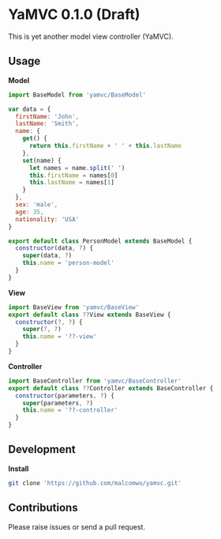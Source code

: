 # YaMVC 0.1.0 (Draft)
This is yet another model view controller (YaMVC).

## Usage
**Model**
```js
import BaseModel from 'yamvc/BaseModel'

var data = {
  firstName: 'John',
  lastName: 'Smith',
  name: {
    get() {
      return this.firstName + ' ' + this.lastName
    },
    set(name) {
      let names = name.split(' ')
      this.firstName = names[0]
      this.lastName = names[1]
    }
  },
  sex: 'male',
  age: 35,
  nationality: 'USA'
}

export default class PersonModel extends BaseModel {
  constructor(data, ?) {
    super(data, ?)
    this.name = 'person-model'
  }
}
```

**View**
```js
import BaseView from 'yamvc/BaseView'
export default class ??View extends BaseView {
  constructor(?, ?) {
    super(?, ?)
    this.name = '??-view'
  }
}
```

**Controller**
```js
import BaseController from 'yamvc/BaseController'
export default class ??Controller extends BaseController {
  constructor(parameters, ?) {
    super(parameters, ?)
    this.name = '??-controller'
  }
}
```

## Development
**Install**
```sh
git clone 'https://github.com/malcomwu/yamvc.git'
```

## Contributions
Please raise issues or send a pull request.
